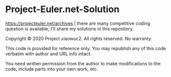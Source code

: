 # Project-Euler.net-Solution




https://projecteuler.net/archives | there are many competitive coding question is available, I'll share my solutions in this repository. 


Copyright © 2020 Project xiaowuc2. All rights reserved. No warranty.


This code is provided for reference only. You may republish any of this code verbatim with author and URL info intact.


You need written permission from the author to make modifications to the code, include parts into your own work, etc.
